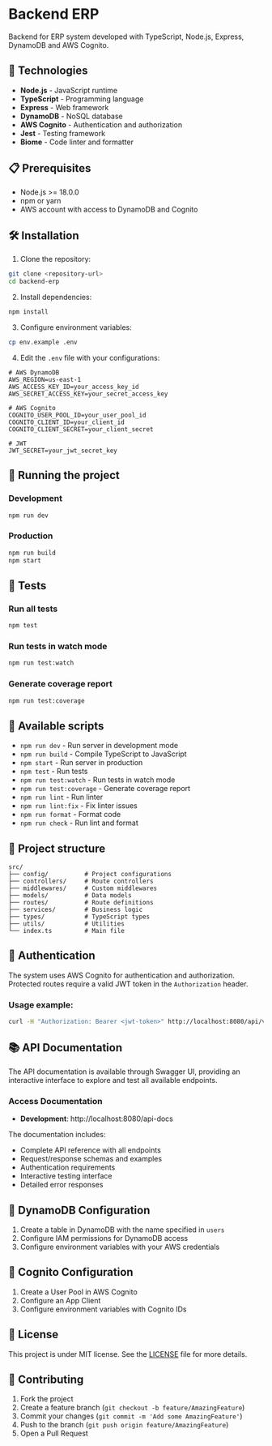 # Backend ERP

Backend for ERP system developed with TypeScript, Node.js, Express, DynamoDB and AWS Cognito.

## 🚀 Technologies

- **Node.js** - JavaScript runtime
- **TypeScript** - Programming language
- **Express** - Web framework
- **DynamoDB** - NoSQL database
- **AWS Cognito** - Authentication and authorization
- **Jest** - Testing framework
- **Biome** - Code linter and formatter

## 📋 Prerequisites

- Node.js >= 18.0.0
- npm or yarn
- AWS account with access to DynamoDB and Cognito

## 🛠️ Installation

1. Clone the repository:
```bash
git clone <repository-url>
cd backend-erp
```

2. Install dependencies:
```bash
npm install
```

3. Configure environment variables:
```bash
cp env.example .env
```

4. Edit the `.env` file with your configurations:
```env
# AWS DynamoDB
AWS_REGION=us-east-1
AWS_ACCESS_KEY_ID=your_access_key_id
AWS_SECRET_ACCESS_KEY=your_secret_access_key

# AWS Cognito
COGNITO_USER_POOL_ID=your_user_pool_id
COGNITO_CLIENT_ID=your_client_id
COGNITO_CLIENT_SECRET=your_client_secret

# JWT
JWT_SECRET=your_jwt_secret_key
```

## 🚀 Running the project

### Development
```bash
npm run dev
```

### Production
```bash
npm run build
npm start
```

## 🧪 Tests

### Run all tests
```bash
npm test
```

### Run tests in watch mode
```bash
npm run test:watch
```

### Generate coverage report
```bash
npm run test:coverage
```

## 📝 Available scripts

- `npm run dev` - Run server in development mode
- `npm run build` - Compile TypeScript to JavaScript
- `npm start` - Run server in production
- `npm test` - Run tests
- `npm run test:watch` - Run tests in watch mode
- `npm run test:coverage` - Generate coverage report
- `npm run lint` - Run linter
- `npm run lint:fix` - Fix linter issues
- `npm run format` - Format code
- `npm run check` - Run lint and format

## 📁 Project structure

```
src/
├── config/          # Project configurations
├── controllers/     # Route controllers
├── middlewares/     # Custom middlewares
├── models/          # Data models
├── routes/          # Route definitions
├── services/        # Business logic
├── types/           # TypeScript types
├── utils/           # Utilities
└── index.ts         # Main file
```

## 🔐 Authentication

The system uses AWS Cognito for authentication and authorization. Protected routes require a valid JWT token in the `Authorization` header.

### Usage example:
```bash
curl -H "Authorization: Bearer <jwt-token>" http://localhost:8080/api/v1/users
```

## 📚 API Documentation

The API documentation is available through Swagger UI, providing an interactive interface to explore and test all available endpoints.

### Access Documentation
- **Development**: http://localhost:8080/api-docs

The documentation includes:
- Complete API reference with all endpoints
- Request/response schemas and examples
- Authentication requirements
- Interactive testing interface
- Detailed error responses

## 🔧 DynamoDB Configuration

1. Create a table in DynamoDB with the name specified in `users`
2. Configure IAM permissions for DynamoDB access
3. Configure environment variables with your AWS credentials

## 🔧 Cognito Configuration

1. Create a User Pool in AWS Cognito
2. Configure an App Client
3. Configure environment variables with Cognito IDs

## 📝 License

This project is under MIT license. See the [LICENSE](LICENSE) file for more details.

## 🤝 Contributing

1. Fork the project
2. Create a feature branch (`git checkout -b feature/AmazingFeature`)
3. Commit your changes (`git commit -m 'Add some AmazingFeature'`)
4. Push to the branch (`git push origin feature/AmazingFeature`)
5. Open a Pull Request 